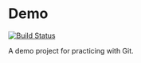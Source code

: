 # Demo

[![Build Status](https://api.travis-ci.org/kaezarrex/demo.png)](https://api.travis-ci.org/kaezarrex/demo.png)

A demo project for practicing with Git.
